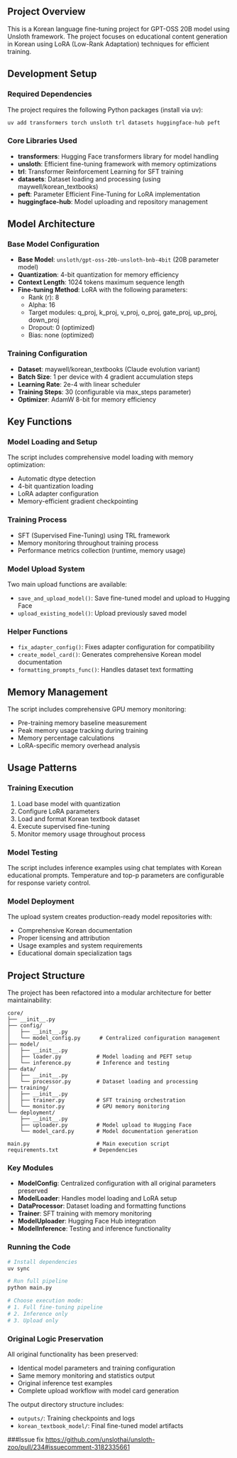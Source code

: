 ## Project Overview

This is a Korean language fine-tuning project for GPT-OSS 20B model using Unsloth framework. The project focuses on educational content generation in Korean using LoRA (Low-Rank Adaptation) techniques for efficient training.

## Development Setup

### Required Dependencies
The project requires the following Python packages (install via uv):
```bash
uv add transformers torch unsloth trl datasets huggingface-hub peft
```

### Core Libraries Used
- **transformers**: Hugging Face transformers library for model handling
- **unsloth**: Efficient fine-tuning framework with memory optimizations
- **trl**: Transformer Reinforcement Learning for SFT training
- **datasets**: Dataset loading and processing (using maywell/korean_textbooks)
- **peft**: Parameter Efficient Fine-Tuning for LoRA implementation
- **huggingface-hub**: Model uploading and repository management

## Model Architecture

### Base Model Configuration
- **Base Model**: `unsloth/gpt-oss-20b-unsloth-bnb-4bit` (20B parameter model)
- **Quantization**: 4-bit quantization for memory efficiency
- **Context Length**: 1024 tokens maximum sequence length
- **Fine-tuning Method**: LoRA with the following parameters:
  - Rank (r): 8
  - Alpha: 16
  - Target modules: q_proj, k_proj, v_proj, o_proj, gate_proj, up_proj, down_proj
  - Dropout: 0 (optimized)
  - Bias: none (optimized)

### Training Configuration
- **Dataset**: maywell/korean_textbooks (Claude evolution variant)
- **Batch Size**: 1 per device with 4 gradient accumulation steps
- **Learning Rate**: 2e-4 with linear scheduler
- **Training Steps**: 30 (configurable via max_steps parameter)
- **Optimizer**: AdamW 8-bit for memory efficiency

## Key Functions

### Model Loading and Setup
The script includes comprehensive model loading with memory optimization:
- Automatic dtype detection
- 4-bit quantization loading
- LoRA adapter configuration
- Memory-efficient gradient checkpointing

### Training Process
- SFT (Supervised Fine-Tuning) using TRL framework
- Memory monitoring throughout training process
- Performance metrics collection (runtime, memory usage)

### Model Upload System
Two main upload functions are available:
- `save_and_upload_model()`: Save fine-tuned model and upload to Hugging Face
- `upload_existing_model()`: Upload previously saved model

### Helper Functions
- `fix_adapter_config()`: Fixes adapter configuration for compatibility
- `create_model_card()`: Generates comprehensive Korean model documentation
- `formatting_prompts_func()`: Handles dataset text formatting

## Memory Management

The script includes comprehensive GPU memory monitoring:
- Pre-training memory baseline measurement
- Peak memory usage tracking during training
- Memory percentage calculations
- LoRA-specific memory overhead analysis

## Usage Patterns

### Training Execution
1. Load base model with quantization
2. Configure LoRA parameters
3. Load and format Korean textbook dataset
4. Execute supervised fine-tuning
5. Monitor memory usage throughout process

### Model Testing
The script includes inference examples using chat templates with Korean educational prompts. Temperature and top-p parameters are configurable for response variety control.

### Model Deployment
The upload system creates production-ready model repositories with:
- Comprehensive Korean documentation
- Proper licensing and attribution
- Usage examples and system requirements
- Educational domain specialization tags

## Project Structure

The project has been refactored into a modular architecture for better maintainability:

```
core/
├── __init__.py
├── config/
│   ├── __init__.py
│   └── model_config.py      # Centralized configuration management
├── model/
│   ├── __init__.py
│   ├── loader.py           # Model loading and PEFT setup
│   └── inference.py        # Inference and testing
├── data/
│   ├── __init__.py
│   └── processor.py        # Dataset loading and processing
├── training/
│   ├── __init__.py
│   ├── trainer.py          # SFT training orchestration
│   └── monitor.py          # GPU memory monitoring
└── deployment/
    ├── __init__.py
    ├── uploader.py         # Model upload to Hugging Face
    └── model_card.py       # Model documentation generation

main.py                     # Main execution script
requirements.txt           # Dependencies
```

### Key Modules

- **ModelConfig**: Centralized configuration with all original parameters preserved
- **ModelLoader**: Handles model loading and LoRA setup
- **DataProcessor**: Dataset loading and formatting functions
- **Trainer**: SFT training with memory monitoring
- **ModelUploader**: Hugging Face Hub integration
- **ModelInference**: Testing and inference functionality

### Running the Code

```bash
# Install dependencies
uv sync

# Run full pipeline
python main.py

# Choose execution mode:
# 1. Full fine-tuning pipeline
# 2. Inference only
# 3. Upload only
```

### Original Logic Preservation

All original functionality has been preserved:
- Identical model parameters and training configuration
- Same memory monitoring and statistics output
- Original inference test examples
- Complete upload workflow with model card generation

The output directory structure includes:
- `outputs/`: Training checkpoints and logs
- `korean_textbook_model/`: Final fine-tuned model artifacts


###Issue fix
https://github.com/unslothai/unsloth-zoo/pull/234#issuecomment-3182335661